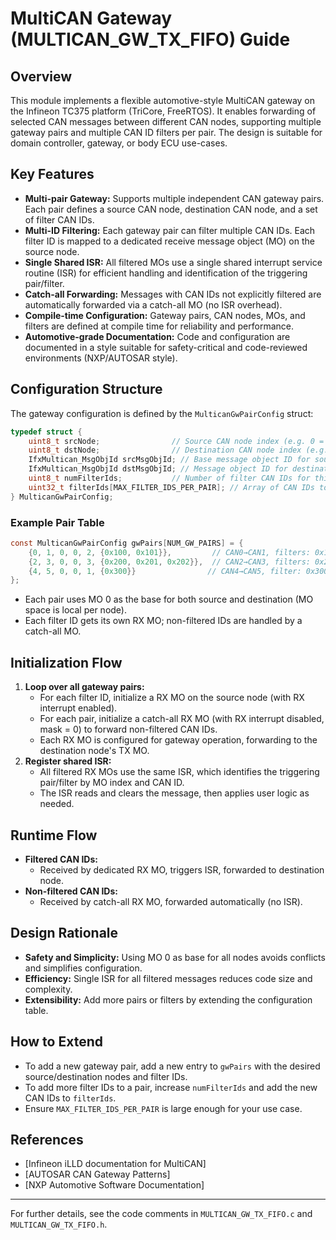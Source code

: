 # MultiCAN Gateway (MULTICAN_GW_TX_FIFO) Guide

## Overview
This module implements a flexible automotive-style MultiCAN gateway on the Infineon TC375 platform (TriCore, FreeRTOS). It enables forwarding of selected CAN messages between different CAN nodes, supporting multiple gateway pairs and multiple CAN ID filters per pair. The design is suitable for domain controller, gateway, or body ECU use-cases.

## Key Features
- **Multi-pair Gateway:** Supports multiple independent CAN gateway pairs. Each pair defines a source CAN node, destination CAN node, and a set of filter CAN IDs.
- **Multi-ID Filtering:** Each gateway pair can filter multiple CAN IDs. Each filter ID is mapped to a dedicated receive message object (MO) on the source node.
- **Single Shared ISR:** All filtered MOs use a single shared interrupt service routine (ISR) for efficient handling and identification of the triggering pair/filter.
- **Catch-all Forwarding:** Messages with CAN IDs not explicitly filtered are automatically forwarded via a catch-all MO (no ISR overhead).
- **Compile-time Configuration:** Gateway pairs, CAN nodes, MOs, and filters are defined at compile time for reliability and performance.
- **Automotive-grade Documentation:** Code and configuration are documented in a style suitable for safety-critical and code-reviewed environments (NXP/AUTOSAR style).

## Configuration Structure
The gateway configuration is defined by the `MulticanGwPairConfig` struct:

```c
typedef struct {
    uint8_t srcNode;                // Source CAN node index (e.g. 0 = CAN0)
    uint8_t dstNode;                // Destination CAN node index (e.g. 1 = CAN1)
    IfxMultican_MsgObjId srcMsgObjId; // Base message object ID for source node
    IfxMultican_MsgObjId dstMsgObjId; // Message object ID for destination node
    uint8_t numFilterIds;           // Number of filter CAN IDs for this pair
    uint32_t filterIds[MAX_FILTER_IDS_PER_PAIR]; // Array of CAN IDs to filter (one MO per ID)
} MulticanGwPairConfig;
```

### Example Pair Table
```c
const MulticanGwPairConfig gwPairs[NUM_GW_PAIRS] = {
    {0, 1, 0, 0, 2, {0x100, 0x101}},         // CAN0→CAN1, filters: 0x100, 0x101
    {2, 3, 0, 0, 3, {0x200, 0x201, 0x202}},  // CAN2→CAN3, filters: 0x200, 0x201, 0x202
    {4, 5, 0, 0, 1, {0x300}}                // CAN4→CAN5, filter: 0x300
};
```
- Each pair uses MO 0 as the base for both source and destination (MO space is local per node).
- Each filter ID gets its own RX MO; non-filtered IDs are handled by a catch-all MO.

## Initialization Flow
1. **Loop over all gateway pairs:**
    - For each filter ID, initialize a RX MO on the source node (with RX interrupt enabled).
    - For each pair, initialize a catch-all RX MO (with RX interrupt disabled, mask = 0) to forward non-filtered CAN IDs.
    - Each RX MO is configured for gateway operation, forwarding to the destination node's TX MO.
2. **Register shared ISR:**
    - All filtered RX MOs use the same ISR, which identifies the triggering pair/filter by MO index and CAN ID.
    - The ISR reads and clears the message, then applies user logic as needed.

## Runtime Flow
- **Filtered CAN IDs:**
    - Received by dedicated RX MO, triggers ISR, forwarded to destination node.
- **Non-filtered CAN IDs:**
    - Received by catch-all RX MO, forwarded automatically (no ISR).

## Design Rationale
- **Safety and Simplicity:** Using MO 0 as base for all nodes avoids conflicts and simplifies configuration.
- **Efficiency:** Single ISR for all filtered messages reduces code size and complexity.
- **Extensibility:** Add more pairs or filters by extending the configuration table.

## How to Extend
- To add a new gateway pair, add a new entry to `gwPairs` with the desired source/destination nodes and filter IDs.
- To add more filter IDs to a pair, increase `numFilterIds` and add the new CAN IDs to `filterIds`.
- Ensure `MAX_FILTER_IDS_PER_PAIR` is large enough for your use case.

## References
- [Infineon iLLD documentation for MultiCAN]
- [AUTOSAR CAN Gateway Patterns]
- [NXP Automotive Software Documentation]

---

For further details, see the code comments in `MULTICAN_GW_TX_FIFO.c` and `MULTICAN_GW_TX_FIFO.h`.
